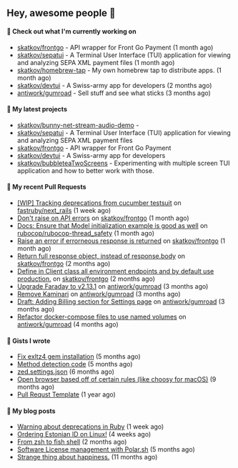## Hey, awesome people 👋

#### 👷 Check out what I'm currently working on
 
- [skatkov/frontgo](https://github.com/skatkov/frontgo) - API wrapper for Front Go Payment (1 month ago) 
- [skatkov/sepatui](https://github.com/skatkov/sepatui) - A Terminal User Interface (TUI) application for viewing and analyzing SEPA XML payment files (1 month ago) 
- [skatkov/homebrew-tap](https://github.com/skatkov/homebrew-tap) - My own homebrew tap to distribute apps. (1 month ago) 
- [skatkov/devtui](https://github.com/skatkov/devtui) - A Swiss-army app for developers (2 months ago) 
- [antiwork/gumroad](https://github.com/antiwork/gumroad) - Sell stuff and see what sticks (3 months ago)

#### 🌱 My latest projects
 
- [skatkov/bunny-net-stream-audio-demo](https://github.com/skatkov/bunny-net-stream-audio-demo) -  
- [skatkov/sepatui](https://github.com/skatkov/sepatui) - A Terminal User Interface (TUI) application for viewing and analyzing SEPA XML payment files 
- [skatkov/frontgo](https://github.com/skatkov/frontgo) - API wrapper for Front Go Payment 
- [skatkov/devtui](https://github.com/skatkov/devtui) - A Swiss-army app for developers 
- [skatkov/bubbleteaTwoScreens](https://github.com/skatkov/bubbleteaTwoScreens) - Experimenting with multiple screen TUI application and how to better work with those.


#### 🔨 My recent Pull Requests
 
- [[WIP] Tracking deprecations from cucumber testsuit](https://github.com/fastruby/next_rails/pull/164) on [fastruby/next_rails](https://github.com/fastruby/next_rails) (1 week ago) 
- [Don&#39;t raise on API errors](https://github.com/skatkov/frontgo/pull/7) on [skatkov/frontgo](https://github.com/skatkov/frontgo) (1 month ago) 
- [Docs: Ensure that Model initialization example is good as well](https://github.com/rubocop/rubocop-thread_safety/pull/97) on [rubocop/rubocop-thread_safety](https://github.com/rubocop/rubocop-thread_safety) (1 month ago) 
- [Raise an error if errorneous response is returned](https://github.com/skatkov/frontgo/pull/6) on [skatkov/frontgo](https://github.com/skatkov/frontgo) (1 month ago) 
- [Return full response object, instead of response.body](https://github.com/skatkov/frontgo/pull/4) on [skatkov/frontgo](https://github.com/skatkov/frontgo) (2 months ago) 
- [Define in Client class all environment endpoints and by default use production.](https://github.com/skatkov/frontgo/pull/3) on [skatkov/frontgo](https://github.com/skatkov/frontgo) (2 months ago) 
- [Upgrade Faraday to v2.13.1](https://github.com/antiwork/gumroad/pull/534) on [antiwork/gumroad](https://github.com/antiwork/gumroad) (3 months ago) 
- [Remove Kaminari](https://github.com/antiwork/gumroad/pull/533) on [antiwork/gumroad](https://github.com/antiwork/gumroad) (3 months ago) 
- [Draft: Adding Billing section for Settings page](https://github.com/antiwork/gumroad/pull/504) on [antiwork/gumroad](https://github.com/antiwork/gumroad) (3 months ago) 
- [Refactor docker-compose files to use named volumes](https://github.com/antiwork/gumroad/pull/448) on [antiwork/gumroad](https://github.com/antiwork/gumroad) (4 months ago)

#### 📓 Gists I wrote
 
- [Fix exltz4 gem installation](https://gist.github.com/df4db6f8b76e58fc8eefaa92592f2c1a) (5 months ago) 
- [Method detection code](https://gist.github.com/83648df077c94560af0e2eec95a855b1) (5 months ago) 
- [zed.settings.json](https://gist.github.com/469e9eb867f5dc3ffb2a3dac65ae0640) (6 months ago) 
- [Open browser based off of certain rules (like choosy for macOS)](https://gist.github.com/221b4f302779385494d9dfb9e9eb6aac) (9 months ago) 
- [Pull Requst Template](https://gist.github.com/4bea0868989828e2e221d9d8b2278e36) (1 year ago)

#### 📜 My blog posts

- [Warning about deprecations in Ruby](https://www.skatkov.com/posts/2025-10-18-warning-about-deprecations-in-ruby) (1 week ago)
- [Ordering Estonian ID on Linux!](https://www.skatkov.com/posts/2025-09-26-using-estonian-id-s-on-linux) (4 weeks ago)
- [From zsh to fish shell](https://www.skatkov.com/posts/2025-07-30-moving-from-zsh-to-fish-shell) (2 months ago)
- [Software License management with Polar.sh](https://www.skatkov.com/posts/2025-05-11-software-license-management-for-dummies) (5 months ago)
- [Strange thing about happiness.](https://www.skatkov.com/posts/2024-11-28-strange-thing-about-happiness) (11 months ago)
